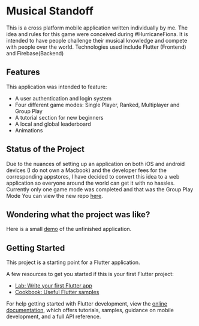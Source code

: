 # Musical Standoff

This is a cross platform mobile application written individually by me.
The idea and rules for this game were conceived during #HurricaneFiona. It is intended to have people challenge their musical knowledge and compete with people over the world.
Technologies used include Flutter (Frontend) and Firebase(Backend)

## Features
This application was intended to feature:
- A user authentication and login system
- Four different game modes: Single Player, Ranked, Multiplayer and Group Play
- A tutorial section for new beginners
- A local and global leaderboard
- Animations

## Status of the Project
Due to the nuances of setting up an application on both iOS and android devices (I do not own a Macbook) and the developer fees for the corresponding appstores, I have decided to convert this idea to a web application so everyone around the world can get it with no hassles.
Currently only one game mode was completed and that was the Group Play Mode
You can view the new repo [here](https://github.com/DemiAdisa/musical_standoff_web).

## Wondering what the project was like?
Here is a small [demo](https://drive.google.com/file/d/1KdsDxQFqUNTdgIlbi-XoB5Z3S1C9-EMg/view?usp=sharing) of the unfinished application.


## Getting Started

This project is a starting point for a Flutter application.

A few resources to get you started if this is your first Flutter project:

- [Lab: Write your first Flutter app](https://docs.flutter.dev/get-started/codelab)
- [Cookbook: Useful Flutter samples](https://docs.flutter.dev/cookbook)

For help getting started with Flutter development, view the
[online documentation](https://docs.flutter.dev/), which offers tutorials,
samples, guidance on mobile development, and a full API reference.

